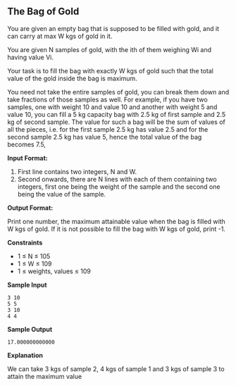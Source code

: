 ##  The Bag of Gold
You are given an empty bag that is supposed to be filled with gold, and it can carry at max W kgs of gold in it.

You are given N samples of gold, with the ith of them weighing Wi and having value Vi.

Your task is to fill the bag with exactly W kgs of gold such that the total value of the gold inside the bag is maximum.

You need not take the entire samples of gold, you can break them down and take fractions of those samples as well. For example, if you have two samples, one with weight 10 and value 10 and another with weight 5 and value 10, you can fill a 5 kg capacity bag with 2.5 kg of first sample and 2.5 kg of second sample. The value for such a bag will be the sum of values of all the pieces, i.e. for the first sample 2.5 kg has value 2.5 and for the second sample 2.5 kg has value 5, hence the total value of the bag becomes 7.5,

__Input Format:__

1. First line contains two integers, N and W.
2. Second onwards, there are N lines with each of them containing two integers, first one being the weight of the sample and the second one being the value of the sample.

__Output Format:__ 

Print one number, the maximum attainable value when the bag is filled with W kgs of gold. If it is not possible to fill the bag with W kgs of gold, print -1.

__Constraints__

- 1 ≤ N ≤ 105
- 1 ≤ W ≤ 109
- 1 ≤ weights, values ≤ 109

__Sample Input__

```
3 10
5 5
3 10
4 4
```
__Sample Output__
```
17.000000000000
```
__Explanation__

We can take 3 kgs of sample 2, 4 kgs of sample 1 and 3 kgs of sample 3 to attain the maximum value
